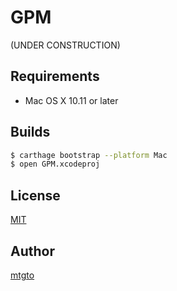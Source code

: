 GPM
====
(UNDER CONSTRUCTION)

## Requirements
- Mac OS X 10.11 or later

## Builds
```sh
$ carthage bootstrap --platform Mac
$ open GPM.xcodeproj
```

## License
[MIT](/LICENSE)

## Author
[mtgto](https://github.com/mtgto)

